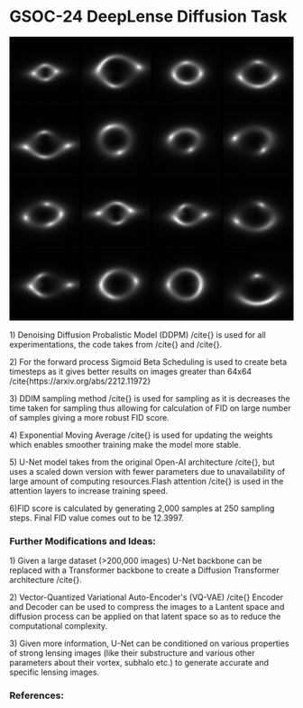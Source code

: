 # GSOC-24 DeepLense Diffusion Task

![Generated Lense samples](https://github.com/AarjavSatia/GSOC-24_DeepLense_Diffusion_Task/blob/main/diffusion_samples/diffusion_sample-1.png?raw=true=100x20)

<p>1) Denoising Diffusion Probalistic Model (DDPM) /cite{} is used for all experimentations, the code takes from /cite{} and /cite{}.</p>
<p>2) For the forward process Sigmoid Beta Scheduling is used to create beta timesteps as it gives better results on images greater than 64x64 /cite{https://arxiv.org/abs/2212.11972} </p>
<p>3) DDIM sampling method /cite{} is used for sampling as it is decreases the time taken for sampling thus allowing for calculation of FID on large number of samples giving a more robust FID score.</p>
<p>4) Exponential Moving Average /cite{} is used for updating the weights which enables smoother training make the model more stable. </p>
<p>5) U-Net model takes from the original Open-AI architecture /cite{}, but uses a scaled down version with fewer parameters due to unavailability of large amount of computing resources.Flash attention /cite{} is used in the attention layers to increase training speed.</p>
<p>6)FID score is calculated by generating 2,000 samples at 250 sampling steps. Final FID value comes out to be 12.3997.</p>

### Further Modifications and Ideas:
<p>1) Given a large dataset (>200,000 images) U-Net backbone can be replaced with a Transformer backbone to create a Diffusion Transformer architecture /cite{}.</p>
<p>2) Vector-Quantized Variational Auto-Encoder's (VQ-VAE) /cite{} Encoder and Decoder can be used to compress the images to a Lantent space and diffusion process can be applied on that latent space so as to reduce the computational complexity.</p>
<p>3) Given more information, U-Net can be conditioned on various properties of strong lensing images (like their substructure and various other parameters about their vortex, subhalo etc.) to generate accurate and specific lensing images.</p>

### References:
<p></p>
<p></p>
<p></p>
<p></p>
<p></p>
<p></p>
<p></p>
